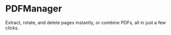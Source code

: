# PDFManager

Extract, rotate, and delete pages instantly, or combine PDFs, all in just a few clicks.
